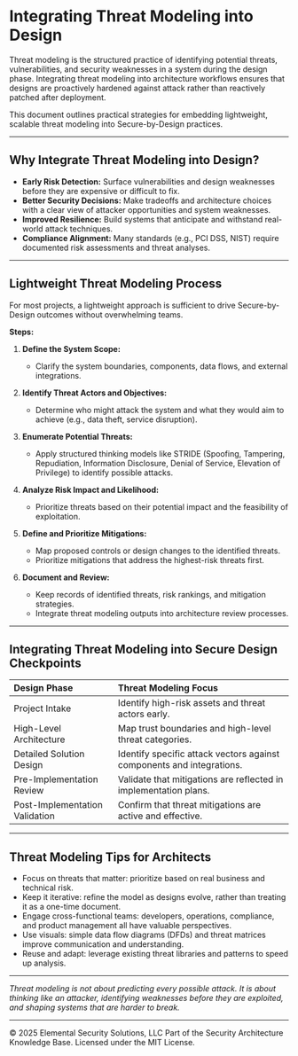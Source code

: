 # Integrating Threat Modeling into Design

Threat modeling is the structured practice of identifying potential threats, vulnerabilities, and security weaknesses in a system during the design phase. Integrating threat modeling into architecture workflows ensures that designs are proactively hardened against attack rather than reactively patched after deployment.

This document outlines practical strategies for embedding lightweight, scalable threat modeling into Secure-by-Design practices.

---

## Why Integrate Threat Modeling into Design?

- **Early Risk Detection:** Surface vulnerabilities and design weaknesses before they are expensive or difficult to fix.
- **Better Security Decisions:** Make tradeoffs and architecture choices with a clear view of attacker opportunities and system weaknesses.
- **Improved Resilience:** Build systems that anticipate and withstand real-world attack techniques.
- **Compliance Alignment:** Many standards (e.g., PCI DSS, NIST) require documented risk assessments and threat analyses.

---

## Lightweight Threat Modeling Process

For most projects, a lightweight approach is sufficient to drive Secure-by-Design outcomes without overwhelming teams.

**Steps:**

1. **Define the System Scope:**
   - Clarify the system boundaries, components, data flows, and external integrations.

2. **Identify Threat Actors and Objectives:**
   - Determine who might attack the system and what they would aim to achieve (e.g., data theft, service disruption).

3. **Enumerate Potential Threats:**
   - Apply structured thinking models like STRIDE (Spoofing, Tampering, Repudiation, Information Disclosure, Denial of Service, Elevation of Privilege) to identify possible attacks.

4. **Analyze Risk Impact and Likelihood:**
   - Prioritize threats based on their potential impact and the feasibility of exploitation.

5. **Define and Prioritize Mitigations:**
   - Map proposed controls or design changes to the identified threats.
   - Prioritize mitigations that address the highest-risk threats first.

6. **Document and Review:**
   - Keep records of identified threats, risk rankings, and mitigation strategies.
   - Integrate threat modeling outputs into architecture review processes.

---

## Integrating Threat Modeling into Secure Design Checkpoints

| Design Phase | Threat Modeling Focus |
|:-------------|:----------------------|
| Project Intake | Identify high-risk assets and threat actors early. |
| High-Level Architecture | Map trust boundaries and high-level threat categories. |
| Detailed Solution Design | Identify specific attack vectors against components and integrations. |
| Pre-Implementation Review | Validate that mitigations are reflected in implementation plans. |
| Post-Implementation Validation | Confirm that threat mitigations are active and effective. |

---

## Threat Modeling Tips for Architects

- Focus on threats that matter: prioritize based on real business and technical risk.
- Keep it iterative: refine the model as designs evolve, rather than treating it as a one-time document.
- Engage cross-functional teams: developers, operations, compliance, and product management all have valuable perspectives.
- Use visuals: simple data flow diagrams (DFDs) and threat matrices improve communication and understanding.
- Reuse and adapt: leverage existing threat libraries and patterns to speed up analysis.

---

*Threat modeling is not about predicting every possible attack. It is about thinking like an attacker, identifying weaknesses before they are exploited, and shaping systems that are harder to break.*

---
© 2025 Elemental Security Solutions, LLC
Part of the Security Architecture Knowledge Base.
Licensed under the MIT License.
